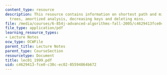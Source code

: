 ```yaml
---
content_type: resource
description: This resource contains information on shortest path and minimum spanning
  trees, amortized analysis, decreasing keys and deleting mins.
file: /media/courses/6-854j-advanced-algorithms-fall-2005/c4629413fce0c30cec0205594864b672_lec01_1999.pdf
file_type: application/pdf
learning_resource_types:
- Lecture Notes
ocw_type: OCWFile
parent_title: Lecture Notes
parent_type: CourseSection
resourcetype: Document
title: lec01_1999.pdf
uid: c4629413-fce0-c30c-ec02-05594864b672
---
```

